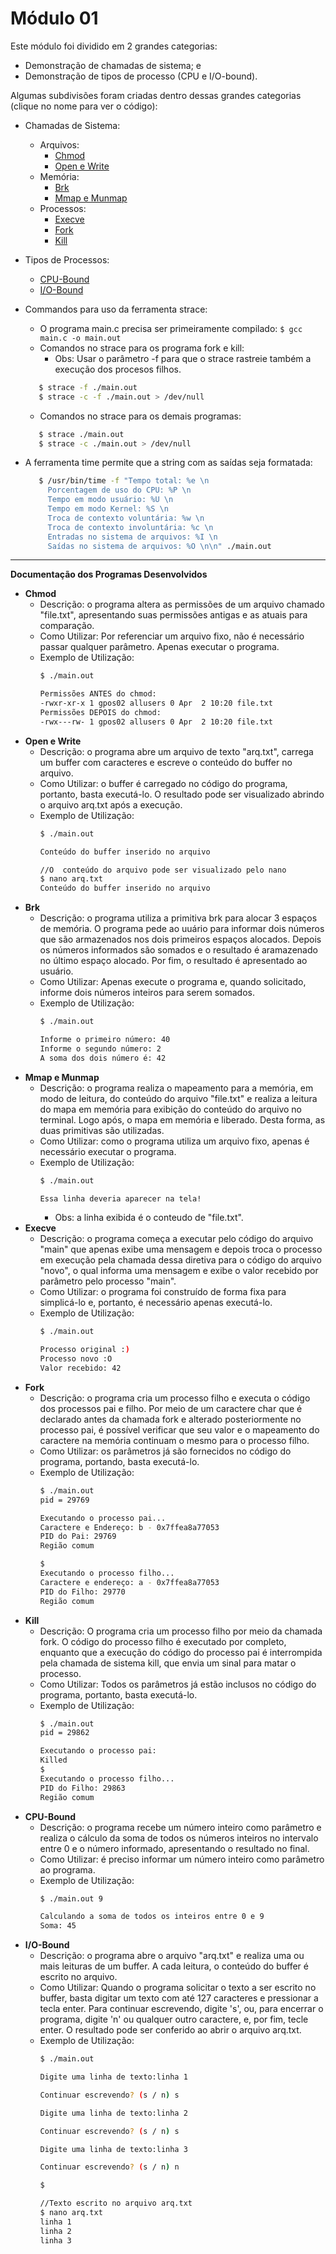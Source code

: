 # Módulo 01

Este módulo foi dividido em 2 grandes categorias:

* Demonstração de chamadas de sistema; e
* Demonstração de tipos de processo (CPU e I/O-bound).

Algumas subdivisões foram criadas dentro dessas grandes categorias (clique no nome para ver o código):

* Chamadas de Sistema:
    * Arquivos:
        * [Chmod](https://github.com/RafaelSantosBraz/SSC5723-gpso2/tree/master/Modulo01/arquivos/chmod/main.c)
        * [Open e Write](https://github.com/RafaelSantosBraz/SSC5723-gpso2/tree/master/Modulo01/arquivos/open_write/main.c)
    * Memória:
        * [Brk](https://github.com/RafaelSantosBraz/SSC5723-gpso2/tree/master/Modulo01/memoria/brk/main.c)
        * [Mmap e Munmap](https://github.com/RafaelSantosBraz/SSC5723-gpso2/tree/master/Modulo01/memoria/mmap_munmap/main.c)
    * Processos:
        * [Execve](https://github.com/RafaelSantosBraz/SSC5723-gpso2/tree/master/Modulo01/processos/execve/main.c)
        * [Fork](https://github.com/RafaelSantosBraz/SSC5723-gpso2/tree/master/Modulo01/processos/fork/main.c)
        * [Kill](https://github.com/RafaelSantosBraz/SSC5723-gpso2/tree/master/Modulo01/processos/kill/main.c)
* Tipos de Processos:
    * [CPU-Bound](https://github.com/RafaelSantosBraz/SSC5723-gpso2/tree/master/Modulo01/cpu_bound/main.c)
    * [I/O-Bound](https://github.com/RafaelSantosBraz/SSC5723-gpso2/tree/master/Modulo01/IO_bound/main.c)
    
* Commandos para uso da ferramenta strace:
   * O programa main.c precisa ser primeiramente compilado: ```$ gcc main.c -o main.out```
   * Comandos no strace para os programa fork e kill:
      * Obs: Usar o parâmetro -f para que o strace rastreie também a execução dos procesos filhos.
   ```sh 
      $ strace -f ./main.out
      $ strace -c -f ./main.out > /dev/null
   ```
   * Comandos no strace para os demais programas:
   ```sh 
      $ strace ./main.out
      $ strace -c ./main.out > /dev/null
   ```   
* A ferramenta time permite que a string com as saídas seja formatada:
   ```sh 
      $ /usr/bin/time -f "Tempo total: %e \n
        Porcentagem de uso do CPU: %P \n
        Tempo em modo usuário: %U \n
        Tempo em modo Kernel: %S \n
        Troca de contexto voluntária: %w \n
        Troca de contexto involuntária: %c \n
        Entradas no sistema de arquivos: %I \n
        Saídas no sistema de arquivos: %O \n\n" ./main.out
   ```  
****

**Documentação dos Programas Desenvolvidos**

* **Chmod** 
    * Descrição: o programa altera as permissões de um arquivo chamado "file.txt", apresentando suas permissões antigas e as atuais para comparação.
    * Como Utilizar: Por referenciar um arquivo fixo, não é necessário passar qualquer parâmetro. Apenas executar o programa.
    * Exemplo de Utilização:
        ```sh
        $ ./main.out

        Permissões ANTES do chmod:
        -rwxr-xr-x 1 gpos02 allusers 0 Apr  2 10:20 file.txt
        Permissões DEPOIS do chmod:
        -rwx---rw- 1 gpos02 allusers 0 Apr  2 10:20 file.txt
        ```
* **Open e Write** 
    * Descrição: o programa abre um arquivo de texto "arq.txt", carrega um buffer com caracteres e escreve o conteúdo do buffer no arquivo.
    * Como Utilizar: o buffer é carregado no código do programa, portanto, basta executá-lo. O resultado pode ser visualizado abrindo o arquivo arq.txt após a execução.
    * Exemplo de Utilização:
        ```sh
        $ ./main.out
        
        Conteúdo do buffer inserido no arquivo
        
        //O  conteúdo do arquivo pode ser visualizado pelo nano
        $ nano arq.txt
        Conteúdo do buffer inserido no arquivo
        
        ```
* **Brk** 
    * Descrição: o programa utiliza a primitiva brk para alocar 3 espaços de memória. O programa pede ao uuário para informar dois números que são armazenados nos dois primeiros espaços alocados. Depois os números informados são somados e o resultado é aramazenado no último espaço alocado. Por fim, o resultado é apresentado ao usuário.
    * Como Utilizar: Apenas execute o programa e, quando solicitado, informe dois números inteiros para serem somados.
    * Exemplo de Utilização:
        ```sh
        $ ./main.out
        
        Informe o primeiro número: 40
        Informe o segundo número: 2
        A soma dos dois número é: 42
        ```
* **Mmap e Munmap** 
    * Descrição: o programa realiza o mapeamento para a memória, em modo de leitura, do conteúdo do arquivo "file.txt" e realiza a leitura do mapa em memória para exibição do conteúdo do arquivo no terminal. Logo após, o mapa em memória e liberado. Desta forma, as duas primitivas são utilizadas.
    * Como Utilizar: como o programa utiliza um arquivo fixo, apenas é necessário executar o programa.
    * Exemplo de Utilização:
        ```sh
        $ ./main.out

        Essa linha deveria aparecer na tela!
        ```
        * Obs: a linha exibida é o conteudo de "file.txt".
* **Execve** 
    * Descrição: o programa começa a executar pelo código do arquivo "main" que apenas exibe uma mensagem e depois troca o processo em execução pela chamada dessa diretiva para o código do arquivo "novo", o qual informa uma mensagem e exibe o valor recebido por parâmetro pelo processo "main".
    * Como Utilizar: o programa foi construído de forma fixa para simplicá-lo e, portanto, é necessário apenas executá-lo.
    * Exemplo de Utilização:
        ```sh
        $ ./main.out

        Processo original :)
        Processo novo :O
        Valor recebido: 42
        ```
* **Fork** 
    * Descrição: o programa cria um processo filho e executa o código dos processos pai e filho. Por meio de um caractere char que é declarado antes da chamada fork e alterado posteriormente no processo pai, é possível verificar que seu valor e o mapeamento do caractere na memória continuam o mesmo para o processo filho.
    * Como Utilizar: os parâmetros já são fornecidos no código do programa, portando, basta executá-lo.
    * Exemplo de Utilização:
        ```sh
        $ ./main.out
        pid = 29769

        Executando o processo pai...
        Caractere e Endereço: b - 0x7ffea8a77053
        PID do Pai: 29769
        Região comum

        $ 
        Executando o processo filho...
        Caractere e endereço: a - 0x7ffea8a77053
        PID do Filho: 29770
        Região comum
      
        ```
* **Kill** 
    * Descrição: O programa cria um processo filho por meio da chamada fork. O código do processo filho é executado por completo, enquanto que a execução do código do processo pai é interrompida pela chamada de sistema kill, que envia um sinal para matar o processo.
    * Como Utilizar: Todos os parâmetros já estão inclusos no código do programa, portanto, basta executá-lo.
    * Exemplo de Utilização:
        ```sh
        $ ./main.out
        pid = 29862

        Executando o processo pai:
        Killed
        $ 
        Executando o processo filho...
        PID do Filho: 29863
        Região comum
        
        ```
* **CPU-Bound** 
    * Descrição: o programa recebe um número inteiro como parâmetro e realiza o cálculo da soma de todos os números inteiros no intervalo entre 0 e o número informado, apresentando o resultado no final.
    * Como Utilizar: é preciso informar um número inteiro como parâmetro ao programa.
    * Exemplo de Utilização:
        ```sh
        $ ./main.out 9

        Calculando a soma de todos os inteiros entre 0 e 9
        Soma: 45
        ```
* **I/O-Bound** 
    * Descrição: o programa abre o arquivo "arq.txt" e realiza uma ou mais leituras de um buffer. A cada leitura, o conteúdo do buffer é escrito no arquivo.
    * Como Utilizar: Quando o programa solicitar o texto a ser escrito no buffer, basta digitar um texto com até 127 caracteres e pressionar a tecla enter. Para continuar escrevendo, digite 's', ou, para encerrar o programa, digite 'n' ou qualquer outro caractere, e, por fim, tecle enter. O resultado pode ser conferido ao abrir o arquivo arq.txt.
    * Exemplo de Utilização:
        ```sh
        $ ./main.out
        
        Digite uma linha de texto:linha 1

        Continuar escrevendo? (s / n) s

        Digite uma linha de texto:linha 2

        Continuar escrevendo? (s / n) s

        Digite uma linha de texto:linha 3

        Continuar escrevendo? (s / n) n

        $

        //Texto escrito no arquivo arq.txt
        $ nano arq.txt
        linha 1
        linha 2
        linha 3

        ```
                
